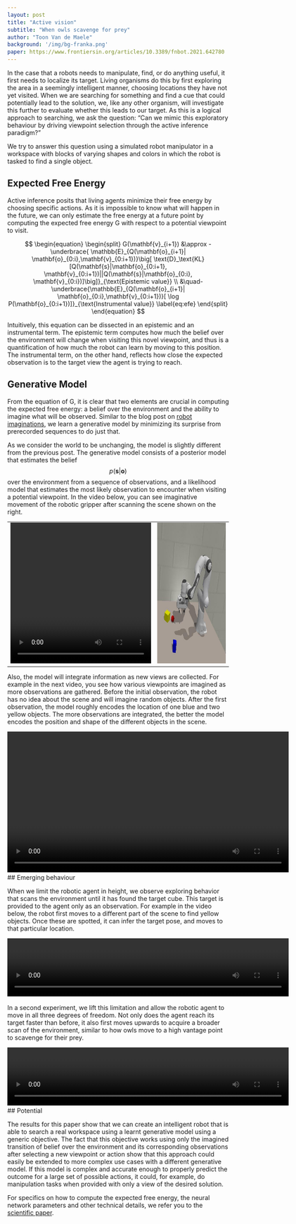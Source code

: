 ```yaml
---
layout: post
title: "Active vision"
subtitle: "When owls scavenge for prey"
author: "Toon Van de Maele"
background: '/img/bg-franka.png'
paper: https://www.frontiersin.org/articles/10.3389/fnbot.2021.642780
---
```


In the case that a robots needs to manipulate, find, or do anything useful, it first needs to localize its target. Living organisms do this by first exploring the area in a seemingly intelligent manner, choosing locations they have not yet visited. When we are searching for something and find a cue that could potentially lead to the solution, we, like any other organism, will investigate this further to evaluate whether this leads to our target. As this is a logical approach to searching, we ask the question: “Can we mimic this exploratory behaviour by driving viewpoint selection through the active inference paradigm?”

We try to answer this question using a simulated robot manipulator in a workspace with blocks of varying shapes and colors in which the robot is tasked to find a single object.


## Expected Free Energy

Active inference posits that living agents minimize their free energy by choosing specific actions. As it is impossible to know what will happen in the future, we can only estimate the free energy at a future point by computing the expected free energy G with respect to a potential viewpoint to visit.

$$
    \begin{equation}
        \begin{split}
        G(\mathbf{v}_{i+1})
        &\approx
            -\underbrace{
            \mathbb{E}_{Q(\mathbf{o}_{i+1}| \mathbf{o}_{0:i},\mathbf{v}_{0:i+1})}\big[
            \text{D}_\text{KL}[Q(\mathbf{s}|\mathbf{o}_{0:i+1}, \mathbf{v}_{0:i+1})||Q(\mathbf{s}|\mathbf{o}_{0:i}, \mathbf{v}_{0:i})]\big]}_{\text{Epistemic value}} \\
            &\quad-
            \underbrace{\mathbb{E}_{Q(\mathbf{o}_{i+1}| \mathbf{o}_{0:i},\mathbf{v}_{0:i+1})}[
            \log P(\mathbf{o}_{0:i+1})]}_{\text{Instrumental value}}
        \label{eq:efe}
        \end{split}
    \end{equation}
$$


Intuitively, this equation can be dissected in an epistemic and an instrumental term. The epistemic term computes how much the belief over the environment will change when visiting this novel viewpoint, and thus is a quantification of how much the robot can learn by moving to this position. The instrumental term, on the other hand, reflects how close the expected observation is to the target view the agent is trying to reach.

## Generative Model

From the equation of G, it is clear that two elements are crucial in computing the expected free energy: a belief over the environment and the ability to imagine what will be observed.  Similar to the blog post on [robot imaginations](https://thesmartrobot.github.io/2020/08/13/robot-navigation.html), we learn a generative model by minimizing its surprise from prerecorded sequences to do just that.

As we consider the world to be unchanging, the model is slightly different from the previous post. The generative model consists of a posterior model that estimates the belief $$p(\mathbf{s}|\mathbf{o})$$ over the environment from a sequence of observations, and a likelihood model that estimates the most likely observation to encounter when visiting a potential viewpoint. In the video below, you can see imaginative movement of the robotic gripper after scanning the scene shown on the right.

<table>
<tr>
<td>
<video width="320" height="320" controls>
  <source src="/video/04_robot_imaginations.mp4" type="video/mp4">
Your browser does not support the video tag.
</video>
</td>
<td>
<img width="320" height="320" src="/img/04_scene.jpeg">
</td>
</tr>
</table>

Also, the model will integrate information as new views are collected. For example in the next video, you see how various viewpoints are imagined as more observations are gathered. Before the initial observation, the robot has no idea about the scene and will imagine random objects. After the first observation, the model roughly encodes the location of one blue and two yellow objects. The more observations are integrated, the better the model encodes the position and shape of the different objects in the scene.

<video width="640" height="320" controls>
  <source src="/video/04_reconstructions.mp4" type="video/mp4">
Your browser does not support the video tag.
</video>

<br/>
## Emerging behaviour

When we limit the robotic agent in height, we observe exploring behavior that scans the environment until it has found the target cube. This target is provided to the agent only as an observation. For example in the video below, the robot first moves to a different part of the scene to find yellow objects. Once these are spotted, it can infer the target pose, and moves to that particular location.

<video width="640" height="132" controls>
  <source src="/video/04_active_vision_2d.mp4" type="video/mp4">
Your browser does not support the video tag.
</video>

In a second experiment, we lift this limitation and allow the robotic agent to move in all three degrees of freedom. Not only does the agent reach its target faster than before, it also first moves upwards to acquire a broader scan of the environment, similar to how owls move to a high vantage point to scavenge for their prey.

<video width="640" height="132" controls>
  <source src="/video/04_active_vision.mp4" type="video/mp4">
Your browser does not support the video tag.
</video>

<br/>
## Potential

The results for this paper show that we can create an intelligent robot that is able to search a real workspace using a learnt generative model using a generic objective. The fact that this objective works using only the imagined transition of belief over the environment and its corresponding observations after selecting a new viewpoint or action show that this approach could easily be extended to more complex use cases with a different generative model. If this model is complex and accurate enough to properly predict the outcome for a large set of possible actions, it could, for example, do manipulation tasks when provided with only a view of the desired solution.

For specifics on how to compute the expected free energy, the neural network parameters and other technical details, we refer you to the [scientific paper](https://www.frontiersin.org/articles/10.3389/fnbot.2021.642780).



